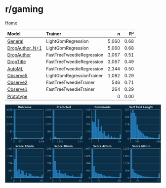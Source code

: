 # r/gaming

[Home](../index.md)

|Model|Trainer|n|R²|
|:---|:---|---:|---:|
|[General](models/guess_gaming_General.md)|LightGbmRegression|5,060|0.68|
|[DropAuthor_N+1](models/guess_gaming_DropAuthor_N+1.md)|LightGbmRegression|5,060|0.68|
|[DropAuthor](models/guess_gaming_DropAuthor.md)|FastTreeTweedieRegression|3,067|0.51|
|[DropTitle](models/guess_gaming_DropTitle.md)|FastTreeTweedieRegression|3,067|0.49|
|[AutoML](models/guess_gaming_AutoML.md)|FastTreeTweedieRegression|2,344|0.50|
|[Observe5](models/guess_gaming_Observe5.md)|LightGbmRegressionTrainer|1,082|0.29|
|[Observe2](models/guess_gaming_Observe2.md)|FastTreeTweedieTrainer|546|0.71|
|[Observe1](models/guess_gaming_Observe1.md)|FastTreeTweedieTrainer|264|0.29|
|[Prototype](models/guess_gaming_Prototype.md)||0|0.00|

![r/gaming Distributions (guess)](../images/guess_gaming_Distributions.png "r/gaming Distributions (guess)")

